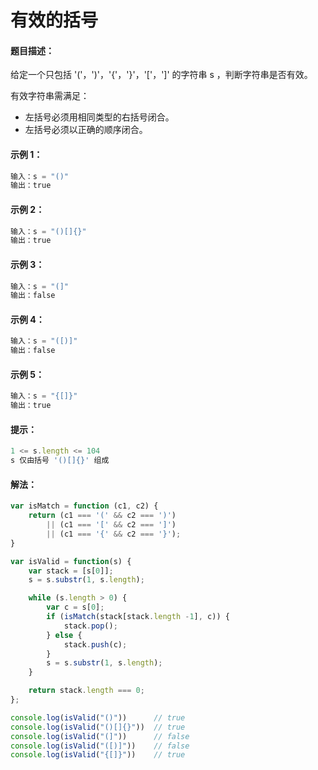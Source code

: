 # 有效的括号

#### 题目描述：
给定一个只包括 '('，')'，'{'，'}'，'['，']' 的字符串 s ，判断字符串是否有效。

有效字符串需满足：
+ 左括号必须用相同类型的右括号闭合。
+ 左括号必须以正确的顺序闭合。

#### 示例 1：
```js
输入：s = "()"
输出：true
```

#### 示例 2：
```js
输入：s = "()[]{}"
输出：true
```

#### 示例 3：
```js
输入：s = "(]"
输出：false
```

#### 示例 4：
```js
输入：s = "([)]"
输出：false
```

#### 示例 5：
```js
输入：s = "{[]}"
输出：true
```

#### 提示：
```js
1 <= s.length <= 104
s 仅由括号 '()[]{}' 组成
```

#### 解法：
```js
var isMatch = function (c1, c2) {
    return (c1 === '(' && c2 === ')') 
        || (c1 === '[' && c2 === ']') 
        || (c1 === '{' && c2 === '}');
}

var isValid = function(s) {
    var stack = [s[0]];
    s = s.substr(1, s.length);

    while (s.length > 0) {
        var c = s[0];
        if (isMatch(stack[stack.length -1], c)) {
            stack.pop();
        } else {
            stack.push(c);
        }
        s = s.substr(1, s.length);
    }

    return stack.length === 0;
};

console.log(isValid("()"))      // true
console.log(isValid("()[]{}"))  // true
console.log(isValid("(]"))      // false
console.log(isValid("([)]"))    // false
console.log(isValid("{[]}"))    // true
```